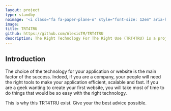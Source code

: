 ```yaml
---
layout: project
type: standby
noimage: '<i class="fa fa-paper-plane-o" style="font-size: 12em" aria-hidden="true"></i>'
image: 
title: TRT4TRU
github: https://github.com/AlexisTM/TRT4TRU
description: The Right Technology For The Right Use (TRT4TRU) is a project aiming to give companies and makers an advice of the technology they want to develop. 
---
```


## Introduction

The choice of the technology for your application or website is the main factor of the success. Indeed, if you are a company, your people will need the right tools to make your application efficient, scalable and fast. If you are a geek wanting to create your first website, you will take most of time to do things that would be so easy with the right technology.

This is why this TRT4TRU exist. Give your the best advice possible.